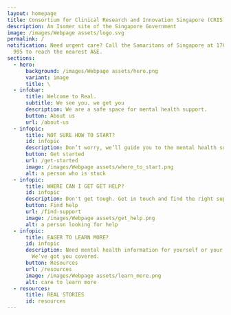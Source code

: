 ```yaml
---
layout: homepage
title: Consortium for Clinical Research and Innovation Singapore (CRIS)
description: An Isomer site of the Singapore Government
image: /images/Webpage assets/logo.svg
permalink: /
notification: Need urgent care? Call the Samaritans of Singapore at 1767, or use
  995 to reach the nearest A&E.
sections:
  - hero:
      background: /images/Webpage assets/hero.png
      variant: image
      title: \
  - infobar:
      title: Welcome to Real.
      subtitle: We see you, we get you
      description: We are a safe space for mental health support.
      button: About us
      url: /about-us
  - infopic:
      title: NOT SURE HOW TO START?
      id: infopic
      description: Don’t worry, we’ll guide you to the mental health support you need.
      button: Get started
      url: /get-started
      image: /images/Webpage assets/where_to_start.png
      alt: a person who is stuck
  - infopic:
      title: WHERE CAN I GET GET HELP?
      id: infopic
      description: Don't get tough. Get in touch and find the right support.
      button: Find help
      url: /find-support
      image: /images/Webpage assets/get_help.png
      alt: a person looking for help
  - infopic:
      title: EAGER TO LEARN MORE?
      id: infopic
      description: Need mental health information for yourself or your loved ones?
        We’ve got you covered.
      button: Resources
      url: /resources
      image: /images/Webpage assets/learn_more.png
      alt: care to learn more
  - resources:
      title: REAL STORIES
      id: resources
---
```

